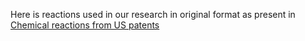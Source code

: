 Here is reactions used in our research in original format as present in [Chemical reactions from US patents](https://figshare.com/articles/dataset/Chemical_reactions_from_US_patents_1976-Sep2016_/5104873)